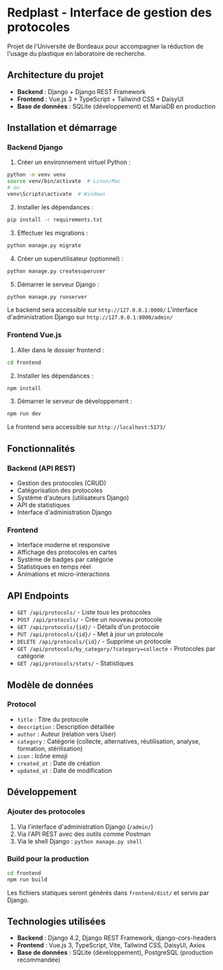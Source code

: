 # Redplast - Interface de gestion des protocoles

Projet de l'Université de Bordeaux pour accompagner la réduction de l'usage du plastique en laboratoire de recherche.

## Architecture du projet

- **Backend** : Django + Django REST Framework
- **Frontend** : Vue.js 3 + TypeScript + Tailwind CSS + DaisyUI
- **Base de données** : SQLite (développement) et MariaDB en production

## Installation et démarrage

### Backend Django

1. Créer un environnement virtuel Python :
```bash
python -m venv venv
source venv/bin/activate  # Linux/Mac
# ou
venv\Scripts\activate  # Windows
```

2. Installer les dépendances :
```bash
pip install -r requirements.txt
```

3. Effectuer les migrations :
```bash
python manage.py migrate
```

4. Créer un superutilisateur (optionnel) :
```bash
python manage.py createsuperuser
```

5. Démarrer le serveur Django :
```bash
python manage.py runserver
```

Le backend sera accessible sur `http://127.0.0.1:8000/`
L'interface d'administration Django sur `http://127.0.0.1:8000/admin/`

### Frontend Vue.js

1. Aller dans le dossier frontend :
```bash
cd frontend
```

2. Installer les dépendances :
```bash
npm install
```

3. Démarrer le serveur de développement :
```bash
npm run dev
```

Le frontend sera accessible sur `http://localhost:5173/`

## Fonctionnalités

### Backend (API REST)
- Gestion des protocoles (CRUD)
- Catégorisation des protocoles
- Système d'auteurs (utilisateurs Django)
- API de statistiques
- Interface d'administration Django

### Frontend
- Interface moderne et responsive
- Affichage des protocoles en cartes
- Système de badges par catégorie
- Statistiques en temps réel
- Animations et micro-interactions

## API Endpoints

- `GET /api/protocols/` - Liste tous les protocoles
- `POST /api/protocols/` - Crée un nouveau protocole
- `GET /api/protocols/{id}/` - Détails d'un protocole
- `PUT /api/protocols/{id}/` - Met à jour un protocole
- `DELETE /api/protocols/{id}/` - Supprime un protocole
- `GET /api/protocols/by_category/?category=collecte` - Protocoles par catégorie
- `GET /api/protocols/stats/` - Statistiques

## Modèle de données

### Protocol
- `title` : Titre du protocole
- `description` : Description détaillée
- `author` : Auteur (relation vers User)
- `category` : Catégorie (collecte, alternatives, réutilisation, analyse, formation, stérilisation)
- `icon` : Icône emoji
- `created_at` : Date de création
- `updated_at` : Date de modification

## Développement

### Ajouter des protocoles
1. Via l'interface d'administration Django (`/admin/`)
2. Via l'API REST avec des outils comme Postman
3. Via le shell Django : `python manage.py shell`

### Build pour la production
```bash
cd frontend
npm run build
```

Les fichiers statiques seront générés dans `frontend/dist/` et servis par Django.

## Technologies utilisées

- **Backend** : Django 4.2, Django REST Framework, django-cors-headers
- **Frontend** : Vue.js 3, TypeScript, Vite, Tailwind CSS, DaisyUI, Axios
- **Base de données** : SQLite (développement), PostgreSQL (production recommandée)
